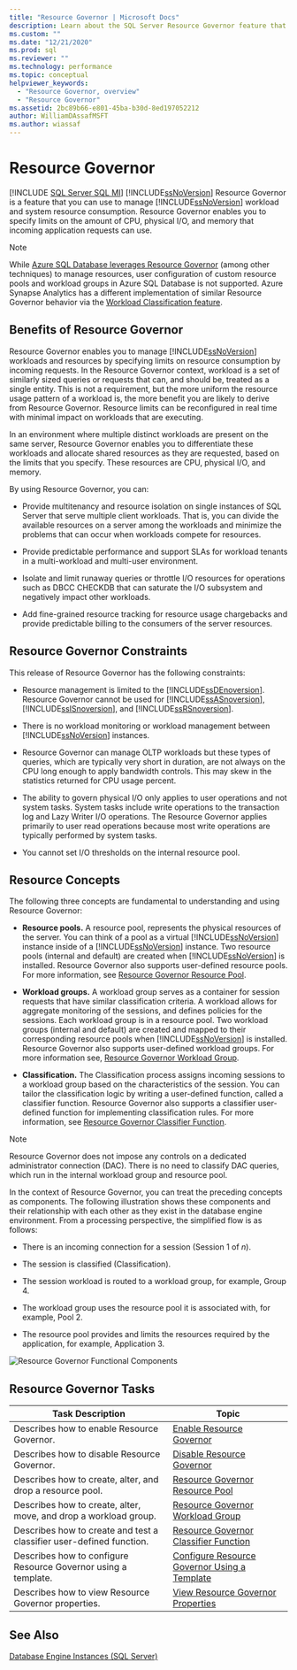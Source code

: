 ```yaml
---
title: "Resource Governor | Microsoft Docs"
description: Learn about the SQL Server Resource Governor feature that limits the amount of CPU, physical I/O, and memory that incoming application requests can use.
ms.custom: ""
ms.date: "12/21/2020"
ms.prod: sql
ms.reviewer: ""
ms.technology: performance
ms.topic: conceptual
helpviewer_keywords: 
  - "Resource Governor, overview"
  - "Resource Governor"
ms.assetid: 2bc89b66-e801-45ba-b30d-8ed197052212
author: WilliamDAssafMSFT
ms.author: wiassaf
---
```

# Resource Governor
[!INCLUDE [SQL Server SQL MI](../../includes/appliesto-ss-xxxx-xxxx-xxx-md.md)]
  [!INCLUDE[ssNoVersion](../../includes/ssnoversion-md.md)] Resource Governor is a feature that you can use to manage [!INCLUDE[ssNoVersion](../../includes/ssnoversion-md.md)] workload and system resource consumption. Resource Governor enables you to specify limits on the amount of CPU, physical I/O, and memory that incoming application requests can use.  
  
> [!NOTE]
> While [Azure SQL Database leverages Resource Governor](https://azure.microsoft.com/blog/resource-governance-in-azure-sql-database/) (among other techniques) to manage resources, user configuration of custom resource pools and workload groups in Azure SQL Database is not supported. Azure Synapse Analytics has a different implementation of similar Resource Governor behavior via the [Workload Classification feature](https://docs.microsoft.com/azure/synapse-analytics/sql-data-warehouse/sql-data-warehouse-workload-classification).

## Benefits of Resource Governor  
 Resource Governor enables you to manage [!INCLUDE[ssNoVersion](../../includes/ssnoversion-md.md)] workloads and resources by specifying limits on resource consumption by incoming requests. In the Resource Governor context, workload is a set of similarly sized queries or requests that can, and should be, treated as a single entity. This is not a requirement, but the more uniform the resource usage pattern of a workload is, the more benefit you are likely to derive from Resource Governor. Resource limits can be reconfigured in real time with minimal impact on workloads that are executing.  
  
 In an environment where multiple distinct workloads are present on the same server, Resource Governor enables you to differentiate these workloads and allocate shared resources as they are requested, based on the limits that you specify. These resources are CPU, physical I/O, and memory.  
  
 By using Resource Governor, you can:  
  
-   Provide multitenancy and resource isolation on single instances of SQL Server that serve multiple client workloads. That is, you can divide the available resources on a server among the workloads and minimize the problems that can occur when workloads compete for resources.  
  
-   Provide predictable performance and support SLAs for workload tenants in a multi-workload and multi-user environment.  
  
-   Isolate and limit runaway queries or throttle I/O resources for operations such as DBCC CHECKDB that can saturate the I/O subsystem and negatively impact other workloads.  
  
-   Add fine-grained resource tracking for resource usage chargebacks and provide predictable billing to the consumers of the server resources.  
  
## Resource Governor Constraints  
 This release of Resource Governor has the following constraints:  
  
-   Resource management is limited to the [!INCLUDE[ssDEnoversion](../../includes/ssdenoversion-md.md)]. Resource Governor cannot be used for [!INCLUDE[ssASnoversion](../../includes/ssasnoversion-md.md)], [!INCLUDE[ssISnoversion](../../includes/ssisnoversion-md.md)], and [!INCLUDE[ssRSnoversion](../../includes/ssrsnoversion-md.md)].  
  
-   There is no workload monitoring or workload management between [!INCLUDE[ssNoVersion](../../includes/ssnoversion-md.md)] instances.  
  
-   Resource Governor can manage OLTP workloads but these types of queries, which are typically very short in duration, are not always on the CPU long enough to apply bandwidth controls. This may skew in the statistics returned for CPU usage percent.  
  
-   The ability to govern physical I/O only applies to user operations and not system tasks. System tasks include write operations to the transaction log and Lazy Writer I/O operations. The Resource Governor applies primarily to user read operations because most write operations are typically performed by system tasks.  
  
-   You cannot set I/O thresholds on the internal resource pool.  
  
## Resource Concepts  
 The following three concepts are fundamental to understanding and using Resource Governor:  
  
-   **Resource pools.** A resource pool, represents the physical resources of the server. You can think of a pool as a virtual [!INCLUDE[ssNoVersion](../../includes/ssnoversion-md.md)] instance inside of a [!INCLUDE[ssNoVersion](../../includes/ssnoversion-md.md)] instance. Two resource pools (internal and default) are created when [!INCLUDE[ssNoVersion](../../includes/ssnoversion-md.md)] is installed. Resource Governor also supports user-defined resource pools. For more information, see [Resource Governor Resource Pool](../../relational-databases/resource-governor/resource-governor-resource-pool.md).  
  
-   **Workload groups.** A workload group serves as a container for session requests that have similar classification criteria. A workload allows for aggregate monitoring of the sessions, and defines policies for the sessions. Each workload group is in a resource pool. Two workload groups (internal and default) are created and mapped to their corresponding resource pools when [!INCLUDE[ssNoVersion](../../includes/ssnoversion-md.md)] is installed. Resource Governor also supports user-defined workload groups. For more information see, [Resource Governor Workload Group](../../relational-databases/resource-governor/resource-governor-workload-group.md).  
  
-   **Classification.** The Classification process assigns incoming sessions to a workload group based on the characteristics of the session. You can tailor the classification logic by writing a user-defined function, called a classifier function. Resource Governor also supports a classifier user-defined function for implementing classification rules. For more information, see [Resource Governor Classifier Function](../../relational-databases/resource-governor/resource-governor-classifier-function.md).  
  
> [!NOTE]
> Resource Governor does not impose any controls on a dedicated administrator connection (DAC). There is no need to classify DAC queries, which run in the internal workload group and resource pool.  
  
 In the context of Resource Governor, you can treat the preceding concepts as components. The following illustration shows these components and their relationship with each other as they exist in the database engine environment. From a processing perspective, the simplified flow is as follows:  
  
-   There is an incoming connection for a session (Session 1 of *n*).  
  
-   The session is classified (Classification).  
  
-   The session workload is routed to a workload group, for example, Group 4.  
  
-   The workload group uses the resource pool it is associated with, for example, Pool 2.  
  
-   The resource pool provides and limits the resources required by the application, for example, Application 3.  
  
 ![Resource Governor Functional Components](../../relational-databases/resource-governor/media/rg-basic-funct-components.gif "Resource Governor Functional Components")  
  
## Resource Governor Tasks  
  
|Task Description|Topic|  
|----------------------|-----------|  
|Describes how to enable Resource Governor.|[Enable Resource Governor](../../relational-databases/resource-governor/enable-resource-governor.md)|  
|Describes how to disable Resource Governor.|[Disable Resource Governor](../../relational-databases/resource-governor/disable-resource-governor.md)|  
|Describes how to create, alter, and drop a resource pool.|[Resource Governor Resource Pool](../../relational-databases/resource-governor/resource-governor-resource-pool.md)|  
|Describes how to create, alter, move, and drop a workload group.|[Resource Governor Workload Group](../../relational-databases/resource-governor/resource-governor-workload-group.md)|  
|Describes how to create and test a classifier user-defined function.|[Resource Governor Classifier Function](../../relational-databases/resource-governor/resource-governor-classifier-function.md)|  
|Describes how to configure Resource Governor using a template.|[Configure Resource Governor Using a Template](../../relational-databases/resource-governor/configure-resource-governor-using-a-template.md)|  
|Describes how to view Resource Governor properties.|[View Resource Governor Properties](../../relational-databases/resource-governor/view-resource-governor-properties.md)|  
  
## See Also  
 [Database Engine Instances &#40;SQL Server&#41;](../../database-engine/configure-windows/database-engine-instances-sql-server.md)  
  
  

